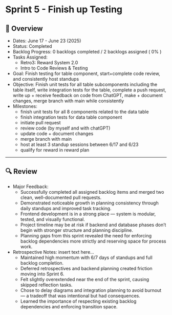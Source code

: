 # Sprint 5 - Finish up Testing

## 📝 Overview
* Dates: June 17 - June 23 (2025)
* Status: Completed
* Backlog Progress: 0 backlogs completed / 2 backlogs assigned ( 0% )
* Tasks Assigned:
    * Retro3: Reward System 2.0
    * Intro to Code Reviews & Testing
* Goal: Finish testing for table component, start+complete code review, and consistently host standups
* Objective: Finish unit tests for all table subcomponents including the table itself, write integration tests for the table, complete a push request, write up + receive feedback on code from ChatGPT, make + document changes, merge branch with main while consistently
* Milestones:
    - finish unit tests for all 8 components related to the data table
    - finish integration tests for data table component
    - initiate pull request
    - review code (by myself and with chatGPT)
    - update code + document changes
    - merge branch with main
    - host at least 3 standup sessions between 6/17 and 6/23
    - qualify for reward in reward plan
--- 

## 🔍 Review
* Major Feedback:
    - Successfully completed all assigned backlog items and merged two clean, well-documented pull requests.
    - Demonstrated noticeable growth in planning consistency through daily standups and improved task tracking.
    - Frontend development is in a strong place — system is modular, tested, and visually functional.
    - Project timeline may be at risk if backend and database phases don’t begin with stronger structure and planning discipline.
    - Planning gaps from this sprint revealed the need for enforcing backlog dependencies more strictly and reserving space for process work.
* Retrospective Notes: insert text here...
    - Maintained high momentum with 6/7 days of standups and full backlog completion.
    - Deferred retrospectives and backend planning created friction moving into Sprint 6.
    - Felt slightly overextended near the end of the sprint, causing skipped reflection tasks.
    - Chose to delay diagrams and integration planning to avoid burnout — a tradeoff that was intentional but had consequences.
    - Learned the importance of respecting existing backlog dependencies and enforcing transition space.